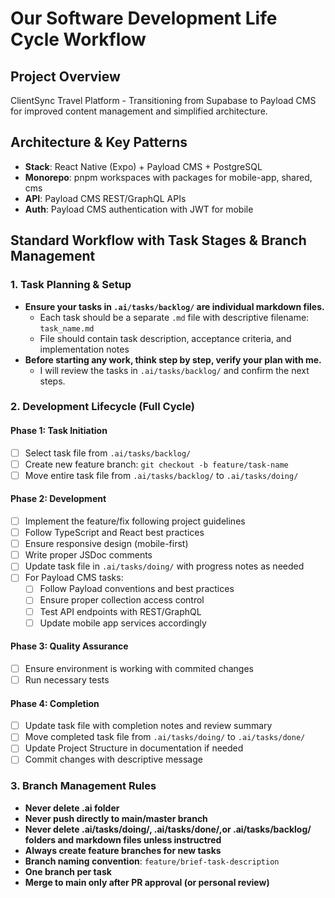 # Our Software Development Life Cycle Workflow

## Project Overview
ClientSync Travel Platform - Transitioning from Supabase to Payload CMS for improved content management and simplified architecture.

## Architecture & Key Patterns
- **Stack**: React Native (Expo) + Payload CMS + PostgreSQL
- **Monorepo**: pnpm workspaces with packages for mobile-app, shared, cms
- **API**: Payload CMS REST/GraphQL APIs
- **Auth**: Payload CMS authentication with JWT for mobile

## Standard Workflow with Task Stages & Branch Management

### 1. Task Planning & Setup
- **Ensure your tasks in `.ai/tasks/backlog/` are individual markdown files.**
  - Each task should be a separate `.md` file with descriptive filename: `task_name.md`
  - File should contain task description, acceptance criteria, and implementation notes
- **Before starting any work, think step by step, verify your plan with me.**
  - I will review the tasks in `.ai/tasks/backlog/` and confirm the next steps.

### 2. Development Lifecycle (Full Cycle)

#### Phase 1: Task Initiation
- [ ] Select task file from `.ai/tasks/backlog/`
- [ ] Create new feature branch: `git checkout -b feature/task-name`
- [ ] Move entire task file from `.ai/tasks/backlog/` to `.ai/tasks/doing/`

#### Phase 2: Development
- [ ] Implement the feature/fix following project guidelines
- [ ] Follow TypeScript and React best practices
- [ ] Ensure responsive design (mobile-first)
- [ ] Write proper JSDoc comments
- [ ] Update task file in `.ai/tasks/doing/` with progress notes as needed
- [ ] For Payload CMS tasks:
  - [ ] Follow Payload conventions and best practices
  - [ ] Ensure proper collection access control
  - [ ] Test API endpoints with REST/GraphQL
  - [ ] Update mobile app services accordingly

#### Phase 3: Quality Assurance
- [ ] Ensure environment is working with commited changes
- [ ] Run necessary tests

#### Phase 4: Completion
- [ ] Update task file with completion notes and review summary
- [ ] Move completed task file from `.ai/tasks/doing/` to `.ai/tasks/done/`
- [ ] Update Project Structure in documentation if needed
- [ ] Commit changes with descriptive message

### 3. Branch Management Rules
- **Never delete .ai folder**
- **Never push directly to main/master branch**
- **Never delete .ai/tasks/doing/, .ai/tasks/done/,or .ai/tasks/backlog/ folders and markdown files unless instructred**
- **Always create feature branches for new tasks**
- **Branch naming convention**: `feature/brief-task-description`
- **One branch per task**
- **Merge to main only after PR approval (or personal review)**